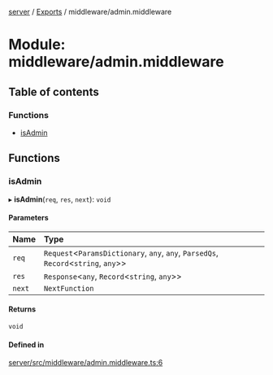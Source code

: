 [server](../README.md) / [Exports](../modules.md) / middleware/admin.middleware

# Module: middleware/admin.middleware

## Table of contents

### Functions

- [isAdmin](middleware_admin_middleware.md#isadmin)

## Functions

### isAdmin

▸ **isAdmin**(`req`, `res`, `next`): `void`

#### Parameters

| Name | Type |
| :------ | :------ |
| `req` | `Request`\<`ParamsDictionary`, `any`, `any`, `ParsedQs`, `Record`\<`string`, `any`\>\> |
| `res` | `Response`\<`any`, `Record`\<`string`, `any`\>\> |
| `next` | `NextFunction` |

#### Returns

`void`

#### Defined in

[server/src/middleware/admin.middleware.ts:6](https://github.com/niklas-joh/french-learning-platform/blob/df287cd90d2fc20ebbe1da4bb7d2c97b195a5de7/server/src/middleware/admin.middleware.ts#L6)
